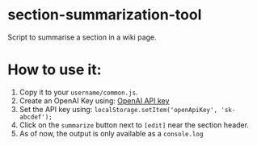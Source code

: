 # section-summarization-tool
Script to summarise a section in a wiki page. 

# How to use it: 
1. Copy it to your `username/common.js`. 
2. Create an OpenAI Key using: [OpenAI API key](https://platform.openai.com/account/api-keys)
3. Set the API key using: `localStorage.setItem('openApiKey', 'sk-abcdef');` 
4. Click on the `summarize` button next to `[edit]` near the section header.
5. As of now, the output is only available as a `console.log` 
